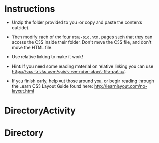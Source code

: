 # Instructions

* Unzip the folder provided to you (or copy and paste the contents outside).

* Then modify each of the four `html-bio.html` pages such that they can access the CSS inside their folder. Don't move the CSS file, and don't move the HTML file. 

* Use relative linking to make it work!

* Hint: If you need some reading material on relative linking you can use <https://css-tricks.com/quick-reminder-about-file-paths/>.

* If you finish early, help out those around you, or begin reading through the Learn CSS Layout Guide found here: <http://learnlayout.com/no-layout.html> 
# DirectoryActivity
# Directory
